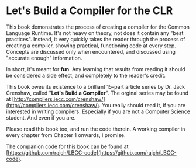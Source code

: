 # Let's Build a Compiler for the CLR

This book demonstrates the process of creating a compiler for the Common Language Runtime. It's not heavy on theory, not does it contain any "best practices". Instead, it very quickly takes the reader through the process of creating a compiler, showing practical, functioning code at every step. Concepts are discussed only when encountered, and discussed using "accurate enough" information.

In short, it's meant for **fun**. Any learning that results from reading it should be considered a side effect, and completely to the reader's credit.

This book owes its existence to a brilliant 15-part article series by Dr. Jack Crenshaw, called "**Let's Build a Compiler**". The orginal series may be found at [http://compilers.iecc.com/crenshaw/](http://compilers.iecc.com/crenshaw/). You really should read it, if you are interested in writing compilers. Especially if you are not a Computer Science student. And even if you are.

Please read this book too, and run the code therein. A working compiler in every chapter from Chapter 1 onwards, I promise.

The companion code for this book can be found at [https://github.com/rajch/LBCC-code](https://github.com/rajch/LBCC-code).

